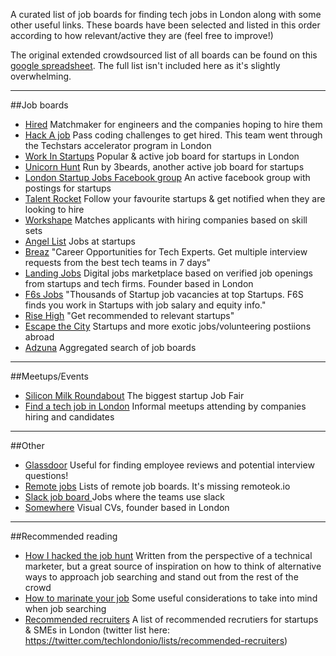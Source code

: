 A curated list of job boards for finding tech jobs in London along with some other useful links. These boards have been selected and listed in this order according to how relevant/active they are (feel free to improve!)

The original extended crowdsourced list of all boards can be found on this [google spreadsheet](https://docs.google.com/spreadsheets/d/1l97oJKfmFYKl1dFda4Y01OSmiuxgFsCRbiuoRCrp8vE/edit?usp=sharing). The full list isn't included here as it's slightly overwhelming.

___


##Job boards
* [Hired](http://www.hired.com) Matchmaker for engineers and the companies hoping to hire them
*  [Hack A job](http://www.hackajob.co) Pass coding challenges to get hired. This team went through the Techstars accelerator program in London
* [Work In Startups](http://www.workinstartups.com) Popular & active job board for startups in London
* [Unicorn Hunt](http://www.unicornhunt.io) Run by 3beards, another active job board for startups
* [London Startup Jobs Facebook group](http://www.facebook.com/groups/356650711075435/) An active facebook group with postings for startups
* [Talent Rocket](http://www.talentrocket.co.uk) Follow your favourite startups & get notified when they are looking to hire
* [Workshape](http://www.workshape.io) Matches applicants with hiring companies based on skill sets
* [Angel List](http://www.angel.co/jobs) Jobs at startups
* [Breaz](http://breaz.io/) "Career Opportunities for Tech Experts. Get multiple interview requests from the best tech teams in 7 days"
* [Landing Jobs](https://www.landing.jobs/) Digital jobs marketplace based on verified job openings from startups and tech firms. Founder based in London
* [F6s Jobs](http://www.f6s.com/jobs) "Thousands of Startup job vacancies at top Startups. F6S finds you work in Startups with job salary and equity info."
* [Rise High](http://risehigh.co/) "Get recommended to relevant startups"
* [Escape the City](http://www.escapethecity.org) Startups and more exotic jobs/volunteering postiions abroad
* [Adzuna](http://www.adzuna.co.uk) Aggregated search of job boards

---

##Meetups/Events
* [Silicon Milk Roundabout](http://www.siliconmilkroundabout.com) The biggest startup Job Fair
* [Find a tech job in London](http://www.meetup.com/Find-A-tech-Job-In-London/) Informal meetups attending by companies hiring and candidates

---

##Other
* [Glassdoor](http://www.glassdoor.co.uk) Useful for finding employee reviews and potential interview questions!
* [Remote jobs](https://github.com/josiahsprague/remote-job-boards) Lists of remote job boards. It's missing remoteok.io
* [Slack job board ](http://slackatwork.com/) Jobs where the teams use slack
* [Somewhere](http://somewherehq.com/) Visual CVs, founder based in London

---

##Recommended reading
* [How I hacked the job hunt](https://medium.com/tech-london/how-i-hack-the-job-research-ecc87f8b9127) Written from the perspective of a technical marketer, but a great source of inspiration on how to think of alternative ways to approach job searching and stand out from the rest of the crowd
* [How to marinate your job](https://medium.com/@orliesaurus/how-to-marinate-your-job-1cf6f830362d#.khlys5bxx) Some useful considerations to take into mind when job searching
* [Recommended recruiters](https://medium.com/tech-london/recommended-recruiters-london-startup-sme-e6dd783d3080#.r84yx957n) A list of recommended recrutiers for startups & SMEs in London (twitter list here: https://twitter.com/techlondonio/lists/recommended-recruiters)
